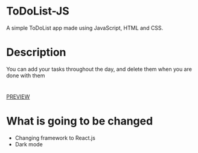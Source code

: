 # ToDoList-JS
A simple ToDoList app made using JavaScript, HTML and CSS.
# Description
You can add your tasks throughout the day, and delete them when you are done with them
#
[PREVIEW](https://samedskulj.github.io/ToDoList-JS/)
#
# What is going to be changed
* Changing framework to React.js
* Dark mode
